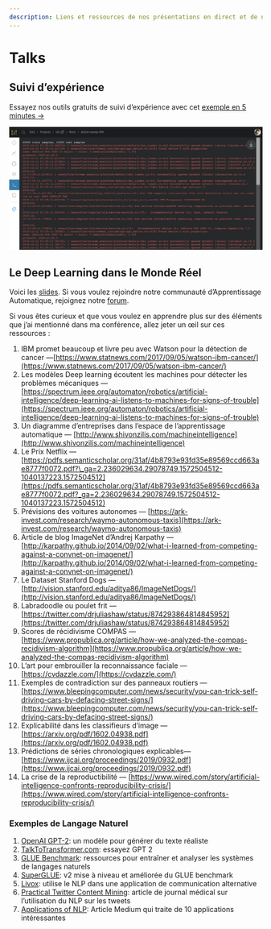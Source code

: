 ```yaml
---
description: Liens et ressources de nos présentations en direct et de nos conférences
---
```


# Talks

## Suivi d’expérience

Essayez nos outils gratuits de suivi d’expérience avec cet [exemple en 5 minutes →](https://colab.research.google.com/drive/1b-6qlB-NL51BAWamtenbVxp7ryUWQivV#scrollTo=bZpt5W2NNl6S)

![](../../.gitbook/assets/image%20%2876%29%20%283%29%20%283%29.png)

## Le Deep Learning dans le Monde Réel

Voici les [slides](https://storage.googleapis.com/wandb/CVP%20UCSD%20Deep%20Learning%20Real%20World.pdf). Si vous voulez rejoindre notre communauté d’Apprentissage Automatique, rejoignez notre [forum](http://wandb.me/slack).

Si vous êtes curieux et que vous voulez en apprendre plus sur des éléments que j’ai mentionné dans ma conférence, allez jeter un œil sur ces ressources :

1. IBM promet beaucoup et livre peu avec Watson pour la détection de cancer —[https://www.statnews.com/2017/09/05/watson-ibm-cancer/](https://www.statnews.com/2017/09/05/watson-ibm-cancer/)
2. Les modèles Deep learning écoutent les machines pour détecter les problèmes mécaniques —[https://spectrum.ieee.org/automaton/robotics/artificial-intelligence/deep-learning-ai-listens-to-machines-for-signs-of-trouble](https://spectrum.ieee.org/automaton/robotics/artificial-intelligence/deep-learning-ai-listens-to-machines-for-signs-of-trouble)
3. Un diagramme d’entreprises dans l’espace de l’apprentissage automatique — [http://www.shivonzilis.com/machineintelligence](http://www.shivonzilis.com/machineintelligence)
4. Le Prix Netflix — [https://pdfs.semanticscholar.org/31af/4b8793e93fd35e89569ccd663ae8777f0072.pdf?\_ga=2.236029634.29078749.1572504512-1040137223.1572504512](https://pdfs.semanticscholar.org/31af/4b8793e93fd35e89569ccd663ae8777f0072.pdf?_ga=2.236029634.29078749.1572504512-1040137223.1572504512)
5. Prévisions des voitures autonomes — [https://ark-invest.com/research/waymo-autonomous-taxis](https://ark-invest.com/research/waymo-autonomous-taxis)
6. Article de blog ImageNet d’Andrej Karpathy — [http://karpathy.github.io/2014/09/02/what-i-learned-from-competing-against-a-convnet-on-imagenet/](http://karpathy.github.io/2014/09/02/what-i-learned-from-competing-against-a-convnet-on-imagenet/)
7. Le Dataset Stanford Dogs — [http://vision.stanford.edu/aditya86/ImageNetDogs/](http://vision.stanford.edu/aditya86/ImageNetDogs/)
8. Labradoodle ou poulet frit — [https://twitter.com/drjuliashaw/status/874293864814845952](https://twitter.com/drjuliashaw/status/874293864814845952)
9. Scores de récidivisme COMPAS — [https://www.propublica.org/article/how-we-analyzed-the-compas-recidivism-algorithm](https://www.propublica.org/article/how-we-analyzed-the-compas-recidivism-algorithm)
10. L’art pour embrouiller la reconnaissance faciale — [https://cvdazzle.com/](https://cvdazzle.com/)
11. Exemples de contradiction sur des panneaux routiers — [https://www.bleepingcomputer.com/news/security/you-can-trick-self-driving-cars-by-defacing-street-signs/](https://www.bleepingcomputer.com/news/security/you-can-trick-self-driving-cars-by-defacing-street-signs/)
12. Explicabilité dans les classifieurs d’image — [https://arxiv.org/pdf/1602.04938.pdf](https://arxiv.org/pdf/1602.04938.pdf)
13. Prédictions de séries chronologiques explicables— [https://www.ijcai.org/proceedings/2019/0932.pdf](https://www.ijcai.org/proceedings/2019/0932.pdf)
14. La crise de la reproductibilité — [https://www.wired.com/story/artificial-intelligence-confronts-reproducibility-crisis/](https://www.wired.com/story/artificial-intelligence-confronts-reproducibility-crisis/)

### Exemples de Langage Naturel

1. [OpenAI GPT-2](https://openai.com/blog/better-language-models/): un modèle pour générer du texte réaliste
2. [TalkToTransformer.com](https://talktotransformer.com): essayez GPT 2
3. [GLUE Benchmark](https://gluebenchmark.com/): ressources pour entraîner et analyser les systèmes de langages naturels
4. [SuperGLUE](https://super.gluebenchmark.com/): v2 mise à niveau et améliorée du GLUE benchmark
5. [Livox](http://impact-transfer.org/zero/livox/): utilise le NLP dans une application de communication alternative
6. [Practical Twitter Content Mining](https://www.ncbi.nlm.nih.gov/pmc/articles/PMC3694275/): article de journal médical sur l’utilisation du NLP sur les tweets
7. [Applications of NLP](https://medium.com/@datamonsters/artificial-neural-networks-in-natural-language-processing-bcf62aa9151a): Article Medium qui traite de 10 applications intéressantes

